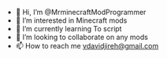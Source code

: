 - 👋 Hi, I’m @MrminecraftModProgrammer
- 👀 I’m interested in Minecraft mods
- 🌱 I’m currently learning To script
- 💞️ I’m looking to collaborate on any mods
- 📫 How to reach me vdavidjireh@gmail.com

<!---
MrminecraftModProgrammer/MrminecraftModProgrammer is a ✨ special ✨ repository because its `README.md` (this file) appears on your GitHub profile.
You can click the Preview link to take a look at your changes.
--->
